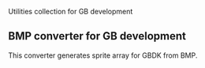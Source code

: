 Utilities collection for GB development

## BMP converter for GB development

This converter generates sprite array for GBDK from BMP.
